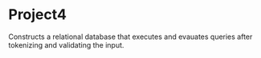 # Project4
Constructs a relational database that executes and evauates queries after tokenizing and validating the input.
